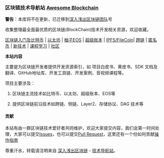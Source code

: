 ### 区块链技术导航站  [Awesome Blockchain](https://github.com/xilibi2003/wiki.blockchain)

**警告**：本库将不在更新，已迁移到[深入浅出区块链团队](https://github.com/lbc-team)号

收集整理最全面最优质的区块链(BlockChain)技术开发相关资源，欢迎收藏。

[区块链入门及比特币](bitcoin/readme.md) | [以太坊](ethereum/readme.md) | [柚子EOS](eos/readme.md) | [超级账本](hyperledger/readme.md) | [IPFS/FileCoin](ipfs/readme.md)| [跨链](cross-chain/readme.md) | [匿名币](anonymous/readme.md) | [新技术](future/readme.md) | [课程学习](course/courses.md) | [社区](community/readme.md)




**本站内容**

主要是为区块链开发者提供开发资源索引，如 项目白皮书、黄皮书、SDK 文档及翻译、GitHub地址库、开发工具链、开发案例、音视频课程等。

项目主要涉及：

1. 区块链主流技术如比特币、以太坊、超级账本、EOS等

2. 提供区块链前沿技术如跨链、侧链、Layer2、存储协议、DAG 技术等


#### 贡献

本站有由一群区块链技术爱好者共同维护，欢迎大家提交内容，我们会第一时间处理，大家可以提交[Issues](https://github.com/xilibi2003/wiki.blockchain/issues)，也可以提交[Pull Request](https://github.com/xilibi2003/wiki.blockchain)，这里还有一个份如何贡献[操作指南](https://github.com/sindresorhus/awesome/blob/master/contributing.md)



尊重汗水，转载请注明来自 [深入浅出区块链](https://learnblockchain.cn) - [技术导航站](https://wiki.learnblockchain.cn/)。





